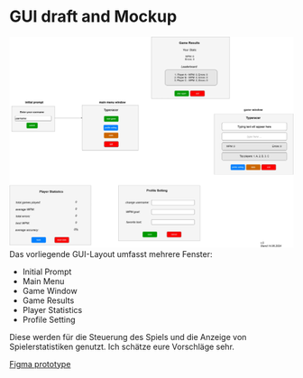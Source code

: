 # GUI draft and Mockup

![GUI](gui.jpg)
Das vorliegende GUI-Layout umfasst mehrere Fenster:
- Initial Prompt
- Main Menu
- Game Window
- Game Results
- Player Statistics
- Profile Setting

Diese werden für die Steuerung des Spiels und die Anzeige von Spielerstatistiken genutzt.
Ich schätze eure Vorschläge sehr.

[Figma prototype](https://www.figma.com/design/uCrSuOPMSvW5bZsPbyqQFJ/Untitled?m=dev&node-id=0-1&t=F6WFF0SbYhjorElq-1)
